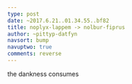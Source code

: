 ```yaml
---
type: post
date: ~2017.6.21..01.34.55..bf82
title: noplyx-lappem -> nolbur-fiprus
author: ~pittyp-datfyn
navsort: bump
navuptwo: true
comments: reverse
---
```


the dankness consumes